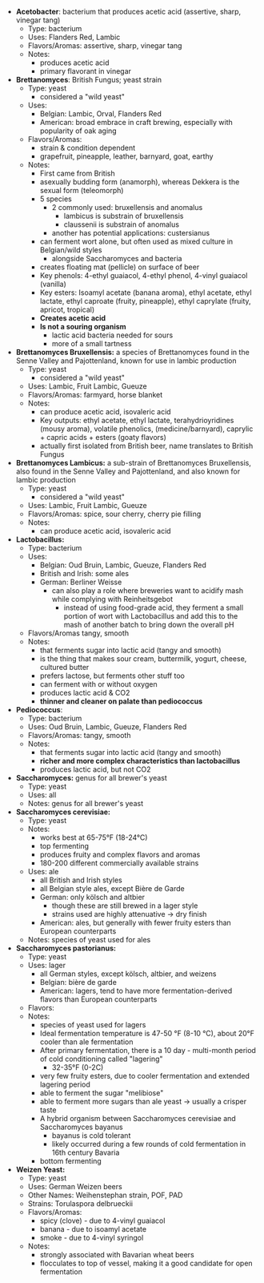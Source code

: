 * **Acetobacter**: bacterium that produces acetic acid (assertive, sharp, vinegar tang)
	* Type: bacterium
	* Uses: Flanders Red, Lambic
	* Flavors/Aromas: assertive, sharp, vinegar tang
	* Notes:
		* produces acetic acid
		* primary flavorant in vinegar
* **Brettanomyces**: British Fungus; yeast strain
	* Type: yeast
		* considered a "wild yeast"
	* Uses: 
		* Belgian: Lambic, Orval, Flanders Red
		* American: broad embrace in craft brewing, especially with popularity of oak aging
	* Flavors/Aromas:
		* strain & condition dependent
		* grapefruit, pineapple, leather, barnyard, goat, earthy
	* Notes: 
		* First came from British
		* asexually budding form (anamorph), whereas Dekkera is the sexual form (teleomorph)
		* 5 species
			* 2 commonly used: bruxellensis and anomalus
				* lambicus is substrain of bruxellensis
				* claussenii is substrain of anomalus
			* another has potential applications: custersianus
		* can ferment wort alone, but often used as mixed culture in Belgian/wild styles
			* alongside Saccharomyces and bacteria
		* creates floating mat (pellicle) on surface of beer
		* Key phenols: 4-ethyl guaiacol, 4-ethyl phenol, 4-vinyl guaiacol (vanilla)
		* Key esters: Isoamyl acetate (banana aroma), ethyl acetate, ethyl lactate, ethyl caproate (fruity, pineapple), ethyl caprylate (fruity, apricot, tropical)
		* **Creates acetic acid**
		* **Is not a souring organism**
			* lactic acid bacteria needed for sours
			* more of a small tartness
* **Brettanomyces Bruxellensis:** a species of Brettanomyces found in the Senne Valley and Pajottenland, known for use in lambic production
	* Type: yeast
		* considered a "wild yeast"
	* Uses: Lambic, Fruit Lambic, Gueuze
	* Flavors/Aromas: farmyard, horse blanket
	* Notes:
		* can produce acetic acid, isovaleric acid
		* Key outputs: ethyl acetate, ethyl lactate, terahydrioyridines (mousy aroma), volatile phenolics, (medicine/barnyard), caprylic + capric acids + esters (goaty flavors)
		* actually first isolated from British beer, name translates to British Fungus
* **Brettanomyces Lambicus:** a sub-strain of Brettanomyces Bruxellensis, also found in the Senne Valley and Pajottenland, and also known for lambic production
	* Type: yeast
		* considered a "wild yeast"
	* Uses: Lambic, Fruit Lambic, Gueuze
	* Flavors/Aromas: spice, sour cherry, cherry pie filling
	* Notes:
		* can produce acetic acid, isovaleric acid
* **Lactobacillus:** 
	* Type: bacterium 
	* Uses: 
		* Belgian: Oud Bruin, Lambic, Gueuze, Flanders Red
		* British and Irish: some ales
		* German: Berliner Weisse
			* can also play a role where breweries want to acidify mash while complying with Reinheitsgebot
				* instead of using food-grade acid, they ferment a small portion of wort with Lactobacillus and add this to the mash of another batch to bring down the overall pH
	* Flavors/Aromas tangy, smooth
	* Notes: 
		* that ferments sugar into lactic acid (tangy and smooth)
		* is the thing that makes sour cream, buttermilk, yogurt, cheese, cultured butter
		* prefers lactose, but ferments other stuff too
		* can ferment with or without oxygen
		* produces lactic acid & CO2
		* **thinner and cleaner on palate than pediococcus**
* **Pediococcus**: 
	* Type: bacterium 
	* Uses: Oud Bruin, Lambic, Gueuze, Flanders Red
	* Flavors/Aromas: tangy, smooth
	* Notes: 
		* that ferments sugar into lactic acid (tangy and smooth)
		* **richer and more complex characteristics than lactobacillus**
		* produces lactic acid, but not CO2
* **Saccharomyces:** genus for all brewer's yeast
	* Type: yeast
	* Uses: all
	* Notes: genus for all brewer's yeast
* **Saccharomyces cerevisiae:** 
	* Type: yeast
	* Notes:
		* works best at 65-75°F (18-24°C)
		* top fermenting
		* produces fruity and complex flavors and aromas
		* 180-200 different commercially available strains
	* Uses: ale
		* all British and Irish styles
		* all Belgian style ales, except Bière de Garde
		* German: only kölsch and altbier
			* though these are still brewed in a lager style
			* strains used are highly attenuative -> dry finish
		* American: ales, but generally with fewer fruity esters than European counterparts
	* Notes: species of yeast used for ales
* **Saccharomyces pastorianus:** 
	* Type: yeast
	* Uses: lager
		* all German styles, except kölsch, altbier, and weizens
		* Belgian: bière de garde
		* American: lagers, tend to have more fermentation-derived flavors than European counterparts
	* Flavors: 
	* Notes: 
		* species of yeast used for lagers
		* Ideal fermentation temperature is 47-50 °F (8-10 °C), about 20°F cooler than ale fermentation
		* After primary fermentation, there is a 10 day - multi-month period of cold conditioning called "lagering"
			* 32-35°F (0-2C)
		* very few fruity esters, due to cooler fermentation and extended lagering period
		* able to ferment the sugar "melibiose"
		* able to ferment more sugars than ale yeast -> usually a crisper taste
		* A hybrid organism between Saccharomyces cerevisiae and Saccharomyces bayanus
			* bayanus is cold tolerant
			* likely occurred during a few rounds of cold fermentation in 16th century Bavaria
		* bottom fermenting
* **Weizen Yeast:**
	* Type: yeast
	* Uses: German Weizen beers
	* Other Names: Weihenstephan strain, POF, PAD
	* Strains: Torulaspora delbrueckii
	* Flavors/Aromas: 
		* spicy (clove) - due to 4-vinyl guaiacol
		* banana - due to isoamyl acetate
		* smoke - due to 4-vinyl syringol
	* Notes:
		* strongly associated with Bavarian wheat beers
		* flocculates to top of vessel, making it a good candidate for open fermentation